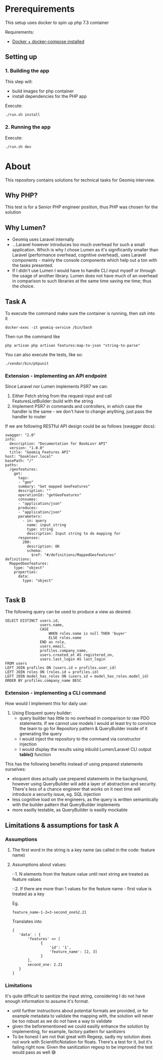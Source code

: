 # Prerequirements

This setup uses docker to spin up php 7.3 container

Requirements:

- [Docker + docker-compose installed](https://docs.docker.com/install/)

## Setting up

### 1. Building the app

This step will:

- build images for php container
- install dependencies for the PHP app

Execute:

```bash
./run.sh install
```

### 2. Running the app

Execute:

```bash
./run.sh dev
```

# About

This repository contains solutions for technical tasks for Geomiq interview.

## Why PHP?

This test is for a Senior PHP engineer position, thus PHP was chosen for the solution

## Why Lumen?

- Geomiq uses Laravel internally
- ...Laravel however introduces too much overhead for such a small application. Which is why I chose Lumen as it's significantly smaller than Laravel (performance overhead, cognitive overhead), uses Laravel components - mainly the console components which help out a ton with the tasks presented.
- If I didn't use Lumen I would have to handle CLI input myself or through the usage of another library. Lumen does not have much of an overhead in comparison to such libraries at the same time saving me time; thus the choice.

## Task A
To execute the command make sure the container is running, then ssh into it
```
docker-exec -it geomiq-service /bin/bash
```
Then run the command like
```
php artisan php artisan features:map-to-json "string-to-parse"
```

You can also execute the tests, like so:
```
./vendor/bin/phpunit
```
### Extension - implementing an API endpoint
Since Laravel nor Lumen implements PSR7 we can:

1. Either Fetch string from the request input and call FeaturesListBuilder::build with the string
2. Implement PSR7 in commands and controllers, in which case the handler is the same - we don't have to change anything, just pass the handler to router

If we are following RESTful API design could be as follows (swagger docs):
```
swagger: "2.0"
info:
  description: "Documentation for BookLovr API"
  version: "1.0.0"
  title: "Geomiq Features API"
host: "booklovr.local"
basePath: "/"
paths:
  /geofeatures:
    get:
      tags:
      - "geo"
      summary: "Get mapped GeoFeatures"
      description: ""
      operationId: "getGeoFeatures"
      consumes:
      - "application/json"
      produces:
      - "application/json"
      parameters:
        - in: query
          name: input_string
          type: string
          description: Input string to do mapping for
      responses:
        200:
          description: OK
          schema:
            $ref: "#/definitions/MappedGeofeatures"
definitions:
  MappedGeofeatures:
    type: "object"
    properties:
      data:
        type: "object"
        
```
 
## Task B
The following query can be used to produce a view as desired:
```
SELECT DISTINCT users.id,
                users.name,
                CASE
                	WHEN roles.name is null THEN 'buyer'
                	ELSE roles.name
                END as role,
                users.email,
                profiles.company_name,
                users.created_at AS registered_on,
                users.last_login AS last_login
FROM users
LEFT JOIN profiles ON (users.id = profiles.user_id)
LEFT JOIN roles ON (roles.id = profiles.id)
LEFT JOIN model_has_roles ON (users.id = model_has_roles.model_id)
ORDER BY profiles.company_name DESC
```

### Extension - implementing a CLI command
How would I implement this for daily use:
1. Using Eloquent query builder:
    - query builder has little to no overhead in comparison to raw PDO statements. If we cannot use models I would at least try to convince the team to go for Repository pattern & QueryBuilder inside of it generating the query
    - I would inject the repository to the command via constructor injection
    - I would display the results using inbuild Lumen/Laravel CLI output **table()** function

This has the following benefits instead of using prepared statements ourselves:
- eloquent does actually use prepared statements in the background, however using QueryBuilder will add a layer of abstraction and security. There's less of a chance engineer that works on it next time will introduce a security issue, eg. SQL injection
- less cognitive load on the engineers, as the query is written semantically with the builder pattern that QueryBuilder implements
- more easilly testable, as QueryBuilder is easilly mockable
## Limitations & assumptions for task A
### Assumptions
1. The first word in the string is a key name (as called in the code: feature name)
2. Assumptions about values:

    ⋅⋅1. N elements from the feature value until next string are treated as feature values
    
    ⋅⋅2. If there are more than 1 values for the feature name - first value is treated as a key 
    
    Eg. 
    
   ```
   feature_name-1-2=3-second_one%2.21 
   ```
   Translates into
   ```
   {
      'data' : {
          'features' => [
                {
                    'id': '1',
                    'feature_name': [2, 3]
                }
          ],
          second_one: 2.21
      }
   }
   ```
### Limitations
It's quite difficult to sanitize the input string, considering I do not have enough information to assume it's format.

- until further instructions about potential formats are provided, or for example metadata to validate the mapping with, the solution will never be too robust as we do not have a way to validate
- given the beforementioned we could easilly enhance the solution by implementing, for example, factory pattern for sanitizers
- To be honest I am not that great with Regexp, sadly my solution does not work with ScientificNotation for floats. There's a test for it, but it's failing right now. Given the sanitization regexp to be improved the test would pass as well 😅 

